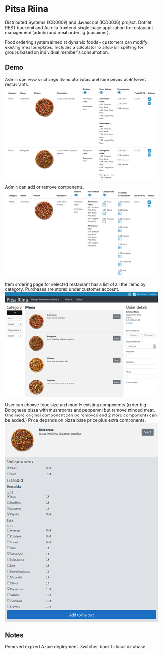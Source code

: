 # Pitsa Riina

Distributed Systems (ICD0009) and Javascript (ICD0006) project.
Dotnet REST backend and Aurelia frontend single-page application for restaurant management (admin) and meal ordering (customer).

Food ordering system aimed at dynamic foods - customers can modify existing meal templates.
Includes a calculator to allow bill splitting for groups based on individual member's consumption.

## Demo

Admin can view or change items attributes and item prices at different restaurants.
![admin-main](./pictures/admin-main.png)


Admin can add or remove components.
![component-assignment](./pictures/component-assignment.png)


Item ordering page for selected restaurant has a list of all the items by category.
Purchases are stored under customer account.
![image info](./pictures/customer-main.png)


User can choose food size and modify existing components 
(order big Bolognese pizza with mushrooms and pepperoni but remove minced meat.
One more original component can be removed and 2 more components can be added.)
Price depends on pizza base price plus extra components.
![custom-order-item](./pictures/custom-order-item.png)


## Notes

Removed expired Azure deployment.
Switched back to local database.
